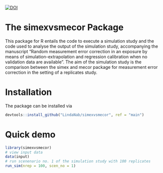 [![DOI](https://zenodo.org/badge/348475790.svg)](https://zenodo.org/badge/latestdoi/348475790)

The simexvsmecor Package
========================

This package for R entails the code to execute a simulation study and
the code used to analyse the output of the simulation study,
accompanying the manuscript “Random measurement error correction in an
exposure by means of simulation-extrapolation and regression
calibration when no validation data are available”. The aim of the simulation study is the comparison between the simex and mecor package for measurement error correction in the setting of a replicates study.


Installation
============

The package can be installed via

``` r
devtools::install_github("LindaNab/simexvsmecor", ref = "main")
```

Quick demo
==========

``` r
library(simexvsmecor)
# view input data
data(input)
# run scenenario no. 1 of the simulation study with 100 replicates
run_sim(nrep = 100, scen_no = 1)
```
